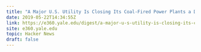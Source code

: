 ```yaml
---
title: "A Major U.S. Utility Is Closing Its Coal-Fired Power Plants a Decade Early"
date: 2019-05-22T14:34:55Z
link: https://e360.yale.edu/digest/a-major-u-s-utility-is-closing-its-coal-fired-power-plants-a-decade-early?utm_medium=RSS&utm_source=hune
site: e360.yale.edu
topic: Hacker News
draft: false
---
```

